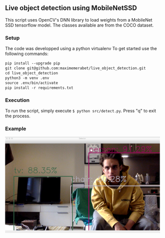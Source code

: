 ## Live object detection using MobileNetSSD
This script uses OpenCV's DNN library to load weights from a MobileNet SSD tensorflow model.
The classes available are from the COCO dataset.


### Setup
The code was developped using a python virtualenv
To get started use the following commands:
```
pip install --upgrade pip
git clone git@github.com:maximemerabet/live_object_detection.git
cd live_object_detection
python3 -m venv .env
source .env/bin/activate
pip install -r requirements.txt
```

### Execution
To run the script, simply execute ```$ python src/detect.py```.
Press "q" to exit the process.

### Example
![detection_example](./assets/detection_example.png)
